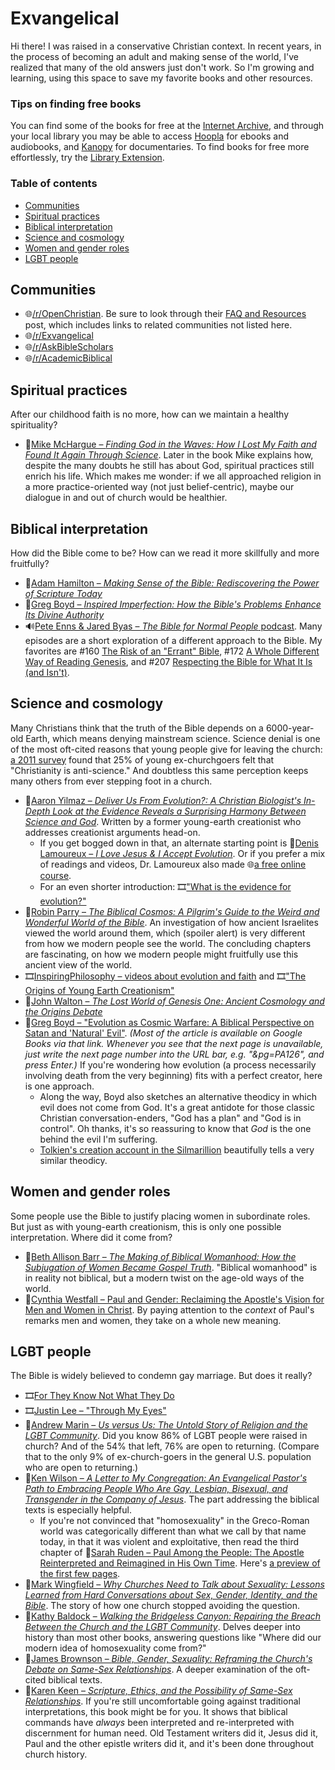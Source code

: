 <!-- omit in toc -->
# Exvangelical

Hi there! I was raised in a conservative Christian context. In recent years, in the process of becoming an adult and making sense of the world, I've realized that many of the old answers just don't work. So I'm growing and learning, using this space to save my favorite books and other resources.

<!-- omit in toc -->
### Tips on finding free books

You can find some of the books for free at the [Internet Archive](https://archive.org), and through your local library you may be able to access [Hoopla](https://www.hoopladigital.com) for ebooks and audiobooks, and [Kanopy](https://www.kanopy.com) for documentaries. To find books for free more effortlessly, try the [Library Extension](https://www.libraryextension.com).

<!-- omit in toc -->
### Table of contents
- [Communities](#communities)
- [Spiritual practices](#spiritual-practices)
- [Biblical interpretation](#biblical-interpretation)
- [Science and cosmology](#science-and-cosmology)
- [Women and gender roles](#women-and-gender-roles)
- [LGBT people](#lgbt-people)

## Communities

- 🌐[/r/OpenChristian](https://www.reddit.com/r/OpenChristian/). Be sure to look through their [FAQ and Resources](https://www.reddit.com/r/OpenChristian/comments/ulfbux/faq_and_resources_please_read_before_you_post/) post, which includes links to related communities not listed here.
- 🌐[/r/Exvangelical](https://www.reddit.com/r/Exvangelical)
- 🌐[/r/AskBibleScholars](https://www.reddit.com/r/AskBibleScholars/)
- 🌐[/r/AcademicBiblical](https://www.reddit.com/r/AcademicBiblical/)

## Spiritual practices

After our childhood faith is no more, how can we maintain a healthy spirituality?

- 📕[Mike McHargue – *Finding God in the Waves: How I Lost My Faith and Found It Again Through Science*](https://www.goodreads.com/book/show/28363993). Later in the book Mike explains how, despite the many doubts he still has about God, spiritual practices still enrich his life. Which makes me wonder: if we all approached religion in a more practice-oriented way (not just belief-centric), maybe our dialogue in and out of church would be healthier.

## Biblical interpretation

How did the Bible come to be? How can we read it more skillfully and more fruitfully?

- 📕[Adam Hamilton – *Making Sense of the Bible: Rediscovering the Power of Scripture Today*](https://www.goodreads.com/book/show/20820158)
- 📕[Greg Boyd – *Inspired Imperfection: How the Bible's Problems Enhance Its Divine Authority*](https://www.goodreads.com/book/show/44541760)
- 🔊[Pete Enns & Jared Byas – *The Bible for Normal People* podcast](https://peteenns.com/podcast). Many episodes are a short exploration of a different approach to the Bible. My favorites are #160 [The Risk of an "Errant" Bible](https://peteenns.com/episode-160-the-risk-of-an-errant-bible/), #172 [A Whole Different Way of Reading Genesis](https://peteenns.com/episode-172-pete-enns-a-whole-different-way-of-reading-genesis/), and #207 [Respecting the Bible for What It Is (and Isn't)](https://peteenns.com/episode-207-pete-enns-jared-byas-respecting-the-bible-for-what-it-is-and-isnt/).

## Science and cosmology

Many Christians think that the truth of the Bible depends on a 6000-year-old Earth, which means denying mainstream science. Science denial is one of the most oft-cited reasons that young people give for leaving the church: [a 2011 survey](https://www.barna.com/research/six-reasons-young-christians-leave-church/) found that 25% of young ex-churchgoers felt that "Christianity is anti-science." And doubtless this same perception keeps many others from ever stepping foot in a church.

- 📕[Aaron Yilmaz – *Deliver Us From Evolution?: A Christian Biologist's In-Depth Look at the Evidence Reveals a Surprising Harmony Between Science and God*](https://www.goodreads.com/book/show/35225618). Written by a former young-earth creationist who addresses creationist arguments head-on.
  - If you get bogged down in that, an alternate starting point is 📕[Denis Lamoureux – *I Love Jesus & I Accept Evolution*](https://www.goodreads.com/book/show/6553824). Or if you prefer a mix of readings and videos, Dr. Lamoureux also made 🌐[a free online course](https://www.coursera.org/learn/science-and-religion-101).
  - For an even shorter introduction: 🎞️["What is the evidence for evolution?"](https://youtu.be/lIEoO5KdPvg)
- 📕[Robin Parry – *The Biblical Cosmos: A Pilgrim's Guide to the Weird and Wonderful World of the Bible*](https://www.goodreads.com/book/show/24853751). An investigation of how ancient Israelites viewed the world around them, which (spoiler alert) is very different from how we modern people see the world. The concluding chapters are fascinating, on how we modern people might fruitfully use this ancient view of the world.
- 🎞️[InspiringPhilosophy – videos about evolution and faith](https://inspiringphilosophy.org/evolution-and-genesis) and 🎞️["The Origins of Young Earth Creationism"](https://youtu.be/RLcNTAi0Cw4)
- 📕[John Walton – *The Lost World of Genesis One: Ancient Cosmology and the Origins Debate*](https://www.goodreads.com/book/show/8609131)
- 📄[Greg Boyd – "Evolution as Cosmic Warfare: A Biblical Perspective on Satan and 'Natural' Evil"](https://www.google.com/books/edition/Creation_Made_Free/gwpMAwAAQBAJ?hl=en&gbpv=1&pg=PA125). *(Most of the article is available on Google Books via that link. Whenever you see that the next page is unavailable, just write the next page number into the URL bar, e.g. "&pg=PA126", and press Enter.)* If you're wondering how evolution (a process necessarily involving death from the very beginning) fits with a perfect creator, here is one approach.
  - Along the way, Boyd also sketches an alternative theodicy in which evil does not come from God. It's a great antidote for those classic Christian conversation-enders, "God has a plan" and "God is in control". Oh thanks, it's so reassuring to know that *God* is the one behind the evil I'm suffering.
  - [Tolkien's creation account in the Silmarillion](https://archive.org/details/TheSilmarillionIllustratedJ.R.R.TolkienTedNasmith/page/n25/mode/2up?view=theater) beautifully tells a very similar theodicy.

## Women and gender roles

Some people use the Bible to justify placing women in subordinate roles. But just as with young-earth creationism, this is only one possible interpretation. Where did it come from?

- 📕[Beth Allison Barr – *The Making of Biblical Womanhood: How the Subjugation of Women Became Gospel Truth*](https://www.goodreads.com/book/show/54233271). "Biblical womanhood" is in reality not biblical, but a modern twist on the age-old ways of the world.
- 📕[Cynthia Westfall – Paul and Gender: Reclaiming the Apostle's Vision for Men and Women in Christ](https://www.goodreads.com/book/show/28268179). By paying attention to the *context* of Paul's remarks men and women, they take on a whole new meaning.

## LGBT people

The Bible is widely believed to condemn gay marriage. But does it really?

- 🎞️[For They Know Not What They Do](https://www.fortheyknow.org)
- 🎞️[Justin Lee – "Through My Eyes"](https://youtu.be/EVswuw3bJns)
- 📕[Andrew Marin – *Us versus Us: The Untold Story of Religion and the LGBT Community*](https://www.goodreads.com/book/show/28084898). Did you know 86% of LGBT people were raised in church? And of the 54% that left, 76% are open to returning. (Compare that to the only 9% of ex-church-goers in the general U.S. population who are open to returning.)
- 📕[Ken Wilson – *A Letter to My Congregation: An Evangelical Pastor's Path to Embracing People Who Are Gay, Lesbian, Bisexual, and Transgender in the Company of Jesus*](https://www.goodreads.com/book/show/20750953). The part addressing the biblical texts is especially helpful.
  - If you're not convinced that "homosexuality" in the Greco-Roman world was categorically different than what we call by that name today, in that it was violent and exploitative, then read the third chapter of 📕[Sarah Ruden – Paul Among the People: The Apostle Reinterpreted and Reimagined in His Own Time](https://www.goodreads.com/book/show/7738312). Here's [a preview of the first few pages](https://www.google.com/books/edition/Paul_Among_the_People/ibjVCQAAQBAJ?gbpv=1&pg=PA45).
- 📕[Mark Wingfield – *Why Churches Need to Talk about Sexuality: Lessons Learned from Hard Conversations about Sex, Gender, Identity, and the Bible*](https://www.goodreads.com/book/show/49053913). The story of how one church stopped avoiding the question.
- 📕[Kathy Baldock – *Walking the Bridgeless Canyon: Repairing the Breach Between the Church and the LGBT Community*](https://www.goodreads.com/book/show/23367214). Delves deeper into history than most other books, answering questions like "Where did our modern idea of homosexuality come from?"
- 📕[James Brownson – *Bible, Gender, Sexuality: Reframing the Church's Debate on Same-Sex Relationships*](https://www.goodreads.com/book/show/18912131). A deeper examination of the oft-cited biblical texts.
- 📕[Karen Keen – *Scripture, Ethics, and the Possibility of Same-Sex Relationships*](https://www.goodreads.com/book/show/56880984). If you're still uncomfortable going against traditional interpretations, this book might be for you. It shows that biblical commands have *always* been interpreted and re-interpreted with discernment for human need. Old Testament writers did it, Jesus did it, Paul and the other epistle writers did it, and it's been done throughout church history.
